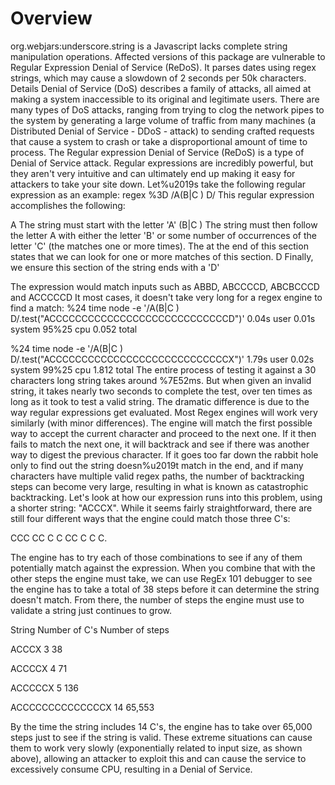 # Overview
org.webjars:underscore.string is a Javascript lacks complete string manipulation operations.
Affected versions of this package are vulnerable to Regular Expression Denial of Service (ReDoS).
It parses dates using regex strings, which may cause a slowdown of 2 seconds per 50k characters.
Details
Denial of Service (DoS) describes a family of attacks, all aimed at making a system inaccessible to its original and legitimate users. There are many types of DoS attacks, ranging from trying to clog the network pipes to the system by generating a large volume of traffic from many machines (a Distributed Denial of Service - DDoS - attack) to sending crafted requests that cause a system to crash or take a disproportional amount of time to process.
The Regular expression Denial of Service (ReDoS) is a type of Denial of Service attack. Regular expressions are incredibly powerful, but they aren't very intuitive and can ultimately end up making it easy for attackers to take your site down.
Let%u2019s take the following regular expression as an example:
regex %3D /A(B|C ) D/
This regular expression accomplishes the following:

A The string must start with the letter 'A'
(B|C )  The string must then follow the letter A with either the letter 'B' or some number of occurrences of the letter 'C' (the   matches one or more times). The   at the end of this section states that we can look for one or more matches of this section.
D Finally, we ensure this section of the string ends with a 'D'

The expression would match inputs such as ABBD, ABCCCCD, ABCBCCCD and ACCCCCD
It most cases, it doesn't take very long for a regex engine to find a match:
%24 time node -e '/A(B|C ) D/.test("ACCCCCCCCCCCCCCCCCCCCCCCCCCCCD")'
0.04s user 0.01s system 95%25 cpu 0.052 total

%24 time node -e '/A(B|C ) D/.test("ACCCCCCCCCCCCCCCCCCCCCCCCCCCCX")'
1.79s user 0.02s system 99%25 cpu 1.812 total
The entire process of testing it against a 30 characters long string takes around %7E52ms. But when given an invalid string, it takes nearly two seconds to complete the test, over ten times as long as it took to test a valid string. The dramatic difference is due to the way regular expressions get evaluated.
Most Regex engines will work very similarly (with minor differences). The engine will match the first possible way to accept the current character and proceed to the next one. If it then fails to match the next one, it will backtrack and see if there was another way to digest the previous character. If it goes too far down the rabbit hole only to find out the string doesn%u2019t match in the end, and if many characters have multiple valid regex paths, the number of backtracking steps can become very large, resulting in what is known as catastrophic backtracking.
Let's look at how our expression runs into this problem, using a shorter string: "ACCCX". While it seems fairly straightforward, there are still four different ways that the engine could match those three C's:

CCC
CC C
C CC
C C C.

The engine has to try each of those combinations to see if any of them potentially match against the expression. When you combine that with the other steps the engine must take, we can use RegEx 101 debugger to see the engine has to take a total of 38 steps before it can determine the string doesn't match.
From there, the number of steps the engine must use to validate a string just continues to grow.



String
Number of C's
Number of steps



ACCCX
3
38


ACCCCX
4
71


ACCCCCX
5
136


ACCCCCCCCCCCCCCX
14
65,553


By the time the string includes 14 C's, the engine has to take over 65,000 steps just to see if the string is valid. These extreme situations can cause them to work very slowly (exponentially related to input size, as shown above), allowing an attacker to exploit this and can cause the service to excessively consume CPU, resulting in a Denial of Service.